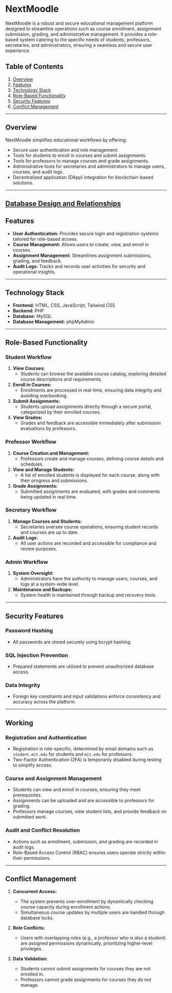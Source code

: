

# NextMoodle

NextMoodle is a robust and secure educational management platform designed to streamline operations such as course enrollment, assignment submission, grading, and administrative management. It provides a role-based system catering to the specific needs of students, professors, secretaries, and administrators, ensuring a seamless and secure user experience.

## Table of Contents

1. [Overview](#overview)
2. [Features](#features)
3. [Technology Stack](#technology-stack)
4. [Role-Based Functionality](#role-based-functionality)
5. [Security Features](#security-features)
6. [Conflict Management](#conflict-management)

---

## Overview

NextMoodle simplifies educational workflows by offering:
- Secure user authentication and role management.
- Tools for students to enroll in courses and submit assignments.
- Tools for professors to manage courses and grade assignments.
- Administrative tools for secretaries and administrators to manage users, courses, and audit logs.
- Decentralized application (DApp) integration for blockchain-based solutions.

---

## [Database Design and Relationships](https://github.com/secured-git/NextMoodle/uml.png)

## Features

- **User Authentication:** Provides secure login and registration systems tailored for role-based access.
- **Course Management:** Allows users to create, view, and enroll in courses.
- **Assignment Management:** Streamlines assignment submissions, grading, and feedback.
- **Audit Logs:** Tracks and records user activities for security and operational insights.

---

## Technology Stack

- **Frontend:** HTML, CSS, JavaScript, Tailwind CSS
- **Backend:** PHP
- **Database:** MySQL
- **Database Management:** phpMyAdmin

---

## Role-Based Functionality

### **Student Workflow**
1. **View Courses:**
   - Students can browse the available course catalog, exploring detailed course descriptions and requirements.
2. **Enroll in Courses:**
   - Enrollments are processed in real-time, ensuring data integrity and avoiding overbooking.
3. **Submit Assignments:**
   - Students upload assignments directly through a secure portal, categorized by their enrolled courses.
4. **View Grades:**
   - Grades and feedback are accessible immediately after submission evaluations by professors.

### **Professor Workflow**
1. **Course Creation and Management:**
   - Professors create and manage courses, defining course details and schedules.
2. **View and Manage Students:**
   - A list of enrolled students is displayed for each course, along with their progress and submissions.
3. **Grade Assignments:**
   - Submitted assignments are evaluated, with grades and comments being updated in real time.

### **Secretary Workflow**
1. **Manage Courses and Students:**
   - Secretaries oversee course operations, ensuring student records and courses are up to date.
2. **Audit Logs:**
   - All user actions are recorded and accessible for compliance and review purposes.

### **Admin Workflow**
1. **System Oversight:**
   - Administrators have the authority to manage users, courses, and logs at a system-wide level.
2. **Maintenance and Backups:**
   - System health is maintained through backup and recovery tools.

---

## Security Features

### **Password Hashing**
- All passwords are stored securely using bcrypt hashing.

### **SQL Injection Prevention**
- Prepared statements are utilized to prevent unauthorized database access.

### **Data Integrity**
- Foreign key constraints and input validations enforce consistency and accuracy across the platform.

---

## Working

### **Registration and Authentication**
- Registration is role-specific, determined by email domains such as `student.mit.edu` for students and `mit.edu` for professors.
- Two-Factor Authentication (2FA) is temporarily disabled during testing to simplify access.

### **Course and Assignment Management**
- Students can view and enroll in courses, ensuring they meet prerequisites.
- Assignments can be uploaded and are accessible to professors for grading.
- Professors manage courses, view student lists, and provide feedback on submitted work.

### **Audit and Conflict Resolution**
- Actions such as enrollment, submission, and grading are recorded in audit logs.
- Role-Based Access Control (RBAC) ensures users operate strictly within their permissions.

---

## Conflict Management

1. **Concurrent Access:**
   - The system prevents over-enrollment by dynamically checking course capacity during enrollment actions.
   - Simultaneous course updates by multiple users are handled through database locks.

2. **Role Conflicts:**
   - Users with overlapping roles (e.g., a professor who is also a student) are assigned permissions dynamically, prioritizing higher-level privileges.

3. **Data Validation:**
   - Students cannot submit assignments for courses they are not enrolled in.
   - Professors cannot grade assignments for courses they do not manage.

